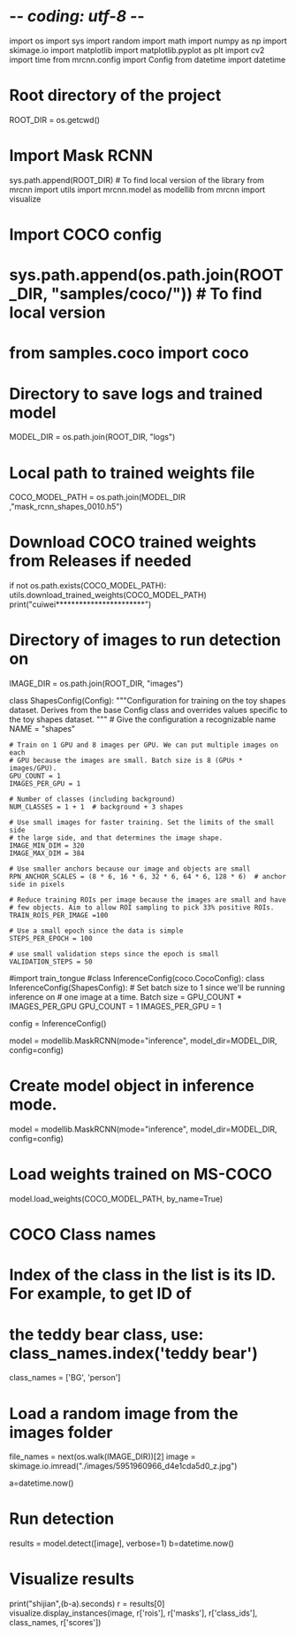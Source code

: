 # -*- coding: utf-8 -*-
import os
import sys
import random
import math
import numpy as np
import skimage.io
import matplotlib
import matplotlib.pyplot as plt
import cv2
import time
from mrcnn.config import Config
from datetime import datetime
# Root directory of the project
ROOT_DIR = os.getcwd()
 
# Import Mask RCNN
sys.path.append(ROOT_DIR)  # To find local version of the library
from mrcnn import utils
import mrcnn.model as modellib
from mrcnn import visualize
# Import COCO config
# sys.path.append(os.path.join(ROOT_DIR, "samples/coco/"))  # To find local version
# from samples.coco import coco
 
 
# Directory to save logs and trained model
MODEL_DIR = os.path.join(ROOT_DIR, "logs")
 
# Local path to trained weights file
COCO_MODEL_PATH = os.path.join(MODEL_DIR ,"mask_rcnn_shapes_0010.h5")
# Download COCO trained weights from Releases if needed
if not os.path.exists(COCO_MODEL_PATH):
    utils.download_trained_weights(COCO_MODEL_PATH)
    print("cuiwei***********************")
 
# Directory of images to run detection on
IMAGE_DIR = os.path.join(ROOT_DIR, "images")
 
class ShapesConfig(Config):
    """Configuration for training on the toy shapes dataset.
    Derives from the base Config class and overrides values specific
    to the toy shapes dataset.
    """
    # Give the configuration a recognizable name
    NAME = "shapes"
 
    # Train on 1 GPU and 8 images per GPU. We can put multiple images on each
    # GPU because the images are small. Batch size is 8 (GPUs * images/GPU).
    GPU_COUNT = 1
    IMAGES_PER_GPU = 1
 
    # Number of classes (including background)
    NUM_CLASSES = 1 + 1  # background + 3 shapes
 
    # Use small images for faster training. Set the limits of the small side
    # the large side, and that determines the image shape.
    IMAGE_MIN_DIM = 320
    IMAGE_MAX_DIM = 384
 
    # Use smaller anchors because our image and objects are small
    RPN_ANCHOR_SCALES = (8 * 6, 16 * 6, 32 * 6, 64 * 6, 128 * 6)  # anchor side in pixels
 
    # Reduce training ROIs per image because the images are small and have
    # few objects. Aim to allow ROI sampling to pick 33% positive ROIs.
    TRAIN_ROIS_PER_IMAGE =100
 
    # Use a small epoch since the data is simple
    STEPS_PER_EPOCH = 100
 
    # use small validation steps since the epoch is small
    VALIDATION_STEPS = 50
 
#import train_tongue
#class InferenceConfig(coco.CocoConfig):
class InferenceConfig(ShapesConfig):
    # Set batch size to 1 since we'll be running inference on
    # one image at a time. Batch size = GPU_COUNT * IMAGES_PER_GPU
    GPU_COUNT = 1
    IMAGES_PER_GPU = 1
 
config = InferenceConfig()
 
model = modellib.MaskRCNN(mode="inference", model_dir=MODEL_DIR, config=config)
 
 
# Create model object in inference mode.
model = modellib.MaskRCNN(mode="inference", model_dir=MODEL_DIR, config=config)
 
# Load weights trained on MS-COCO
model.load_weights(COCO_MODEL_PATH, by_name=True)
 
# COCO Class names
# Index of the class in the list is its ID. For example, to get ID of
# the teddy bear class, use: class_names.index('teddy bear')
class_names = ['BG', 'person']
# Load a random image from the images folder
file_names = next(os.walk(IMAGE_DIR))[2]
image = skimage.io.imread("./images/5951960966_d4e1cda5d0_z.jpg")
 
a=datetime.now()
# Run detection
results = model.detect([image], verbose=1)
b=datetime.now()
# Visualize results
print("shijian",(b-a).seconds)
r = results[0]
visualize.display_instances(image, r['rois'], r['masks'], r['class_ids'],
                            class_names, r['scores'])
 
